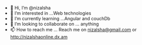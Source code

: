 - 👋 Hi, I’m @nizalsha
- 👀 I’m interested in ...Web technologies
- 🌱 I’m currently learning ...Angular and couchDb
- 💞️ I’m looking to collaborate on ... anything
- 📫 How to reach me ... Reach me on nizalsha@gmail.com or http://nizalshaonline.dx.am

<!---
nizalsha/nizalsha is a ✨ special ✨ repository because its `README.md` (this file) appears on your GitHub profile.
You can click the Preview link to take a look at your changes.
--->
